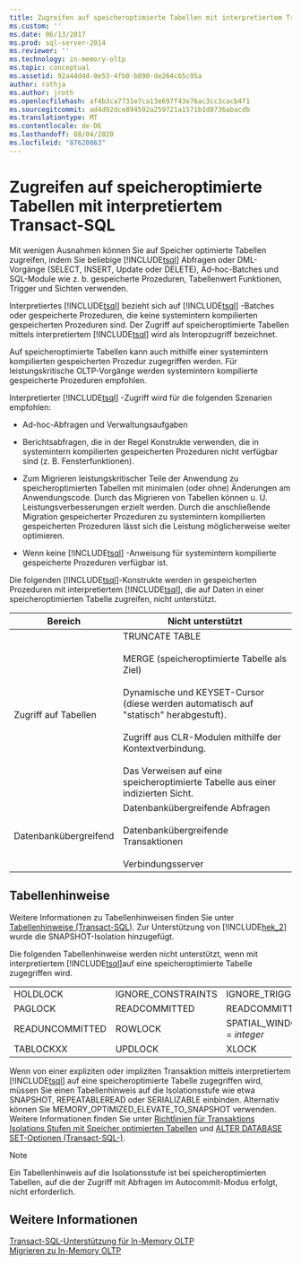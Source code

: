 ```yaml
---
title: Zugreifen auf speicheroptimierte Tabellen mit interpretiertem Transact-SQL | Microsoft-Dokumentation
ms.custom: ''
ms.date: 06/13/2017
ms.prod: sql-server-2014
ms.reviewer: ''
ms.technology: in-memory-oltp
ms.topic: conceptual
ms.assetid: 92a44d4d-0e53-4fb0-b890-de264c65c95a
author: rothja
ms.author: jroth
ms.openlocfilehash: af4b3ca7731e7ca13e697f43e76ac3cc3cacb4f1
ms.sourcegitcommit: ad4d92dce894592a259721a1571b1d8736abacdb
ms.translationtype: MT
ms.contentlocale: de-DE
ms.lasthandoff: 08/04/2020
ms.locfileid: "87620863"
---
```

# <a name="accessing-memory-optimized-tables-using-interpreted-transact-sql"></a>Zugreifen auf speicheroptimierte Tabellen mit interpretiertem Transact-SQL
  Mit wenigen Ausnahmen können Sie auf Speicher optimierte Tabellen zugreifen, indem Sie beliebige [!INCLUDE[tsql](../../includes/tsql-md.md)] Abfragen oder DML-Vorgänge (SELECT, INSERT, Update oder DELETE), Ad-hoc-Batches und SQL-Module wie z. b. gespeicherte Prozeduren, Tabellenwert Funktionen, Trigger und Sichten verwenden.  
  
 Interpretiertes [!INCLUDE[tsql](../../includes/tsql-md.md)] bezieht sich auf [!INCLUDE[tsql](../../includes/tsql-md.md)] -Batches oder gespeicherte Prozeduren, die keine systemintern kompilierten gespeicherten Prozeduren sind. Der Zugriff auf speicheroptimierte Tabellen mittels interpretiertem [!INCLUDE[tsql](../../includes/tsql-md.md)] wird als Interopzugriff bezeichnet.  
  
 Auf speicheroptimierte Tabellen kann auch mithilfe einer systemintern kompilierten gespeicherten Prozedur zugegriffen werden. Für leistungskritische OLTP-Vorgänge werden systemintern kompilierte gespeicherte Prozeduren empfohlen.  
  
 Interpretierter [!INCLUDE[tsql](../../includes/tsql-md.md)] -Zugriff wird für die folgenden Szenarien empfohlen:  
  
-   Ad-hoc-Abfragen und Verwaltungsaufgaben  
  
-   Berichtsabfragen, die in der Regel Konstrukte verwenden, die in systemintern kompilierten gespeicherten Prozeduren nicht verfügbar sind (z. B. Fensterfunktionen).  
  
-   Zum Migrieren leistungskritischer Teile der Anwendung zu speicheroptimierten Tabellen mit minimalen (oder ohne) Änderungen am Anwendungscode. Durch das Migrieren von Tabellen können u. U. Leistungsverbesserungen erzielt werden. Durch die anschließende Migration gespeicherter Prozeduren zu systemintern kompilierten gespeicherten Prozeduren lässt sich die Leistung möglicherweise weiter optimieren.  
  
-   Wenn keine [!INCLUDE[tsql](../../includes/tsql-md.md)] -Anweisung für systemintern kompilierte gespeicherte Prozeduren verfügbar ist.  
  
 Die folgenden [!INCLUDE[tsql](../../includes/tsql-md.md)]-Konstrukte werden in gespeicherten Prozeduren mit interpretiertem [!INCLUDE[tsql](../../includes/tsql-md.md)], die auf Daten in einer speicheroptimierten Tabelle zugreifen, nicht unterstützt.  
  
|Bereich|Nicht unterstützt|  
|----------|-----------------|  
|Zugriff auf Tabellen|TRUNCATE TABLE<br /><br /> MERGE (speicheroptimierte Tabelle als Ziel)<br /><br /> Dynamische und KEYSET-Cursor (diese werden automatisch auf "statisch" herabgestuft).<br /><br /> Zugriff aus CLR-Modulen mithilfe der Kontextverbindung.<br /><br /> Das Verweisen auf eine speicheroptimierte Tabelle aus einer indizierten Sicht.|  
|Datenbankübergreifend|Datenbankübergreifende Abfragen<br /><br /> Datenbankübergreifende Transaktionen<br /><br /> Verbindungsserver|  
  
## <a name="table-hints"></a>Tabellenhinweise  
 Weitere Informationen zu Tabellenhinweisen finden Sie unter [Tabellenhinweise &#40;Transact-SQL&#41;](/sql/t-sql/queries/hints-transact-sql-table). Zur Unterstützung von [!INCLUDE[hek_2](../../includes/hek-2-md.md)] wurde die SNAPSHOT-Isolation hinzugefügt.  
  
 Die folgenden Tabellenhinweise werden nicht unterstützt, wenn mit interpretiertem [!INCLUDE[tsql](../../includes/tsql-md.md)]auf eine speicheroptimierte Tabelle zugegriffen wird.  
  
|||||  
|-|-|-|-|  
|HOLDLOCK|IGNORE_CONSTRAINTS|IGNORE_TRIGGERS|NOWAIT|  
|PAGLOCK|READCOMMITTED|READCOMMITTEDLOCK|READPAST|  
|READUNCOMMITTED|ROWLOCK|SPATIAL_WINDOW_MAX_CELLS = *integer*|TABLOCK|  
|TABLOCKXX|UPDLOCK|XLOCK||  
  
 Wenn von einer expliziten oder impliziten Transaktion mittels interpretiertem [!INCLUDE[tsql](../../includes/tsql-md.md)] auf eine speicheroptimierte Tabelle zugegriffen wird, müssen Sie einen Tabellenhinweis auf die Isolationsstufe wie etwa SNAPSHOT, REPEATABLEREAD oder SERIALIZABLE einbinden. Alternativ können Sie MEMORY_OPTIMIZED_ELEVATE_TO_SNAPSHOT verwenden. Weitere Informationen finden Sie unter [Richtlinien für Transaktions Isolations Stufen mit Speicher optimierten Tabellen](memory-optimized-tables.md) und [ALTER DATABASE SET-Optionen &#40;Transact-SQL-&#41;](/sql/t-sql/statements/alter-database-transact-sql-set-options).  
  
> [!NOTE]  
>  Ein Tabellenhinweis auf die Isolationsstufe ist bei speicheroptimierten Tabellen, auf die der Zugriff mit Abfragen im Autocommit-Modus erfolgt, nicht erforderlich.  
  
## <a name="see-also"></a>Weitere Informationen  
 [Transact-SQL-Unterstützung für In-Memory OLTP](transact-sql-support-for-in-memory-oltp.md)   
 [Migrieren zu In-Memory OLTP](migrating-to-in-memory-oltp.md)  
  
  
